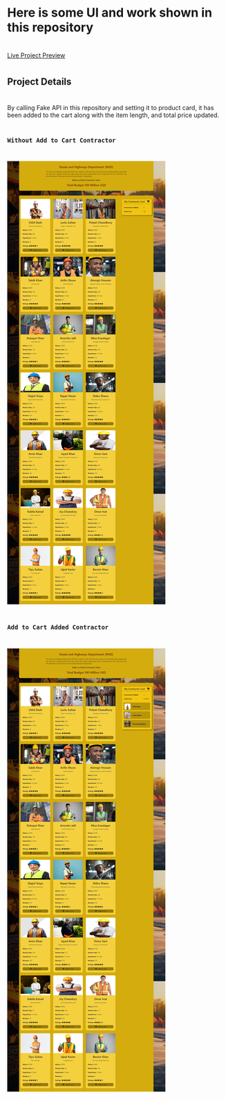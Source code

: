 # Here is some UI and work shown in this repository
#
[Live Project Preview](https://6632d1e52587182fef791826--spontaneous-crepe-1e0e92.netlify.app/)
#
## Project Details
#
By calling Fake API in this repository and setting it to product card, it has been added to the cart along with the item length, and total price updated.
#
### `Without Add to Cart Contractor`
#
![image](https://github.com/DeveloperOmarFaruk/react-road-contractor/blob/main/src/Images/WithoutAddToCartContractor.png)
#
### `Add to Cart Added Contractor`
#
![image](https://github.com/DeveloperOmarFaruk/react-road-contractor/blob/main/src/Images/AddToCartAddedContractor.png)
